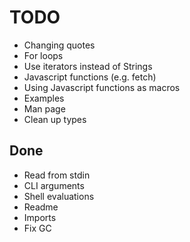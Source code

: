 # TODO
- Changing quotes
- For loops
- Use iterators instead of Strings
- Javascript functions (e.g. fetch)
- Using Javascript functions as macros
- Examples
- Man page
- Clean up types

## Done
- Read from stdin
- CLI arguments
- Shell evaluations
- Readme
- Imports
- Fix GC
